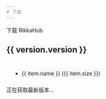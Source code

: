 ```yaml
---
# 下载
---
```


下载 RikkaHub

<script setup lang="ts">
import { ref } from 'vue'
import markdownit from 'markdown-it'
const md = markdownit()

const version = ref(null)
fetch('https://updates.rikka-ai.com/')
    .then(res => res.json())
    .then(data => {
        version.value = data
    })

const content = ref('haha')
</script>

<div v-if="version">
  <h2>{{ version.version }}</h2>
  <div v-html="md.render(version.changelog)" class="changelog"/>
  <ul>
    <li v-for="item in version.downloads" :key="item.name">
      <a :href="item.url" :download="item.name">
        {{ item.name }}
      </a>
      <span v-if="item.size">
          ({{ item.size }})
      </span>
    </li>
  </ul>
</div>
<div v-else>
  正在获取最新版本...
</div>

<style scoped>
.changelog {
  background: var(--vp-custom-block-info-bg);
  padding: 10px 16px;
  border-radius: 5px;
}
</style>
